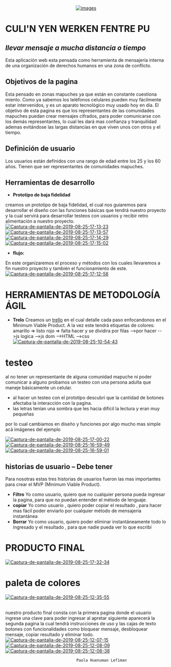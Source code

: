 
<center> <a href="https://imgbb.com/"><img src="https://i.ibb.co/ZhpBd87/images.png" alt="images" border="0" ></a></center>



 #  CULI'N YEN WERKEN FENTRE PU
## *llevar mensaje a mucha distancia o tiempo*
Esta aplicación web esta pensada como herramienta de mensajería interna de una organización de derechos humanos en una zona de conflicto.


## Objetivos de la pagina 
Esta pensado en zonas mapuches ya que están en constante cuestiona miento.
 Como ya sabemos los teléfonos celulares pueden muy fácilmente estar intervenidos, y es un aparato tecnológico muy usado hoy en día.
El objetivo de esta pagina es que los representantes de las  comunidades mapuches puedan crear mensajes cifrados, para poder comunicarse con los demás representantes, lo cual les dará mas confianza y tranquilidad
ademas evitándose las largas distancias en que viven unos con otros y el tiempo.

## Definición de usuario
Los usuarios están definidos con una rango de edad entre los 25 y los 60 años.
Tienen que ser representantes de comunidades mapuches.

## Herramientas de desarrollo

* **Prototipo de baja fidelidad**

creamos un prototipo de baja fidelidad, el cual nos guiaremos para desarrollar el diseño con las funciones básicas que tendrá nuestro proyecto y la cual servirá para desarrollar testeos con usuarios y recibir retro alimentación a nuestro proyecto.
<a href="https://imgbb.com/"><img src="https://i.ibb.co/S3W2jSN/Captura-de-pantalla-de-2019-08-25-17-13-23.png" alt="Captura-de-pantalla-de-2019-08-25-17-13-23" border="0"></a>
<a href="https://imgbb.com/"><img src="https://i.ibb.co/28LDD6g/Captura-de-pantalla-de-2019-08-25-17-13-57.png" alt="Captura-de-pantalla-de-2019-08-25-17-13-57" border="0"></a>
<a href="https://imgbb.com/"><img src="https://i.ibb.co/NKVs1vH/Captura-de-pantalla-de-2019-08-25-17-14-29.png" alt="Captura-de-pantalla-de-2019-08-25-17-14-29" border="0"></a>
<a href="https://imgbb.com/"><img src="https://i.ibb.co/BzZYm4j/Captura-de-pantalla-de-2019-08-25-17-15-02.png" alt="Captura-de-pantalla-de-2019-08-25-17-15-02" border="0"></a>


* **flujo:**

En este organizaremos el proceso y métodos con los cuales llevaremos a fin nuestro proyecto y también el funcionamiento de este.
<a href="https://imgbb.com/"><img src="https://i.ibb.co/PMvnTzW/Captura-de-pantalla-de-2019-08-25-17-12-58.png" alt="Captura-de-pantalla-de-2019-08-25-17-12-58" border="0"></a>


# HERRAMIENTAS DE METODOLOGÍA ÁGIL
* **Trelo**
Creamos un <a href="https://trello.com/b/QH8DG5ef/cipher-11" rel="nofollow">trello</a> en el cual detalle cada paso enfocandonos en el Minimum Viable Product.
A la vez este tendrá etiquetas de colores:
 amarillo => listo 
 rojo => falta hacer
  y se dividira por filas
-->por hacer
-->js logica
-->js dom
-->HTML
-->css
<a href=""><img src="https://i.ibb.co/kqRQ3TX/Captura-de-pantalla-de-2019-08-25-10-54-43.png" alt="Captura-de-pantalla-de-2019-08-25-10-54-43" border="0"></a>

# testeo 
al no tener un representante de alguna comunidad mapuche ni poder comunicar a alguno probamos un testeo con una persona adulta que maneje básicamente un celular.
* al hacer un testeo con el prototipo descubrí que la cantidad de botones afectaba la interacción con la pagina.
* las letras tenían una sombra que les hacia difícil la lectura y eran muy pequeñas

por lo cual cambiamos en diseño y funciones por algo mucho mas simple
acá imágenes del ejemplo


<a href="https://imgbb.com/"><img src="https://i.ibb.co/DRvM73Z/Captura-de-pantalla-de-2019-08-25-17-00-22.png" alt="Captura-de-pantalla-de-2019-08-25-17-00-22" border="0"></a>
<a href="https://imgbb.com/"><img src="https://i.ibb.co/NZnPnYg/Captura-de-pantalla-de-2019-08-25-16-59-49.png" alt="Captura-de-pantalla-de-2019-08-25-16-59-49" border="0"></a>
<a href="https://imgbb.com/"><img src="https://i.ibb.co/m9CrFxt/Captura-de-pantalla-de-2019-08-25-16-59-01.png" alt="Captura-de-pantalla-de-2019-08-25-16-59-01" border="0"></a>


 
## historias de usuario – Debe tener
Para nosotras estas tres historias de usuarios fueron las mas importantes para crear el MVP (Minimum Viable Product).
*  **Filtro**
 Yo como usuario, quiero que no cualquier persona pueda ingresar la pagina, para que no puedan entender el método de lenguaje. 
* **copiar**
 Yo como usuario , quiero poder copiar el resultado , para hacer mas fácil poder enviarlo por cualquier método de mensajería instantánea
* **Borrar**
 Yo como usuario, quiero poder eliminar instantáneamente todo lo ingresado y el resultado , para que nadie pueda ver lo que escribí
 


# PRODUCTO FINAL

<a href="https://ibb.co/WfHfMF0"><img src="https://i.ibb.co/CQwQYv6/Captura-de-pantalla-de-2019-08-25-17-32-34.png" alt="Captura-de-pantalla-de-2019-08-25-17-32-34" border="0"></a>

# paleta de colores
<a href="https://ibb.co/dLDnQrP"><img src="https://i.ibb.co/rcHnZmx/Captura-de-pantalla-de-2019-08-25-12-35-55.png" alt="Captura-de-pantalla-de-2019-08-25-12-35-55" border="0"></a><br /><a target='_blank' href='https://es.imgbb.com/'></a><br />


nuestro producto final consta con la primera pagina donde el usuario ingrese una clave para poder ingresar al apretar siguiente  aparecerá la segunda pagina la cual tendrá instrucciones de uso y las cajas de texto botones con funcionalidades como bloquear mensaje, desbloquear mensaje, copiar resultado y  eliminar todo.
<a href="https://ibb.co/r7GbJMP"><img src="https://i.ibb.co/znh8wbc/Captura-de-pantalla-de-2019-08-25-12-07-15.png" alt="Captura-de-pantalla-de-2019-08-25-12-07-15" border="0"></a>
<a href="https://ibb.co/WWjx0kt"><img src="https://i.ibb.co/gMhjdSV/Captura-de-pantalla-de-2019-08-25-12-08-09.png" alt="Captura-de-pantalla-de-2019-08-25-12-08-09" border="0"></a>
<a href="https://ibb.co/30XjsKK"><img src="https://i.ibb.co/CndYtLL/Captura-de-pantalla-de-2019-08-25-12-08-38.png" alt="Captura-de-pantalla-de-2019-08-25-12-08-38" border="0"></a>
     
								      

							        

                                   Paola Huenuman Lefiman




